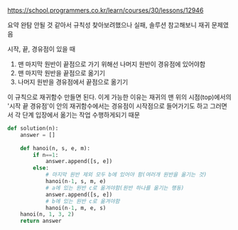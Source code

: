 https://school.programmers.co.kr/learn/courses/30/lessons/12946

요약
완탐 안될 것 같아서 규칙성 찾아보려했으나 실패, 솔루션 참고해보니 재귀 문제였음

시작, 끝, 경유점이 있을 때
1. 맨 마지막 원반이 끝점으로 가기 위해선 나머지 원반이 경유점에 있어야함
2. 맨 마지막 원반을 끝점으로 옮기기
3. 나머지 원반을 경유점에서 끝점으로 옮기기

이 규칙으로 재귀함수 만들면 된다. 
이게 가능한 이유는 재귀의 맨 위의 시점(top)에서의 '시작 끝 경유점'이 
안의 재귀함수에서는 경유점이 시작점으로 들어가기도 하고 그러면서 각 단계 입장에서 옮기는 작업 수행하게되기 때문

```python
def solution(n):
    answer = []
    
    def hanoi(n, s, e, m):
        if n==1:
            answer.append([s, e])
        else:
            # 마지막 원반 제외 모두 b에 있어야 함(여러개 원반을 옮기는 것)
            hanoi(n-1, s, m, e)
            # a에 있는 원반 c로 옮겨야함(원반 하나를 옮기는 행동)
            answer.append([s, e])
            # b에 있는 원반 c로 옮겨야함
            hanoi(n-1, m, e, s)
    hanoi(n, 1, 3, 2)
    return answer
```
